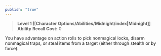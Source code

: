 ```yaml
---
publish: "true"
---
```

> **Level 1 [[Character Options/Abilities/Midnight/index|Midnight]] Ability**
> **Recall Cost:** 0

You have advantage on action rolls to pick nonmagical locks, disarm nonmagical traps, or steal items from a target (either through stealth or by force).
